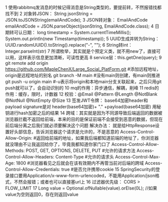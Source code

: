 1 使用rabbitmq发消息的时候记得消息是String类型的，要提前转，不然报错找都找不到
2 对象转JSON： String jsonString = JSON.toJSONString(emailAndCode);
3 JSON转对象： EmailAndCode emailAndCode = JSON.parseObject(jsonString, EmailAndCode.class);
4 日期转可认日期： 
    long timestamp = System.currentTimeMillis();
    System.out.println(new Timestamp(timestamp));
5 UUID生成并转为String： UUID.randomUUID().toString().replace("-", "");
6 String转int： Integer.parseInt(str)
7 所谓枚举，其实就是个预定义类，就不用new了，直接可以用，这样表示信息更加清晰，可读性更高
8 service层：this.getOne(query);
9   git remote add origin https://github.com/MapleChenX/Large_Social_PlatForm.git #添加远程地址，origin是远程地址的别名
    git branch -M main #没有main则创建，有main则推进
    git push -u origin main #-u表示将origin和本地main分支关联起来，之后只用git push就可以了，会自动识别的
10 mq的作用：异步通信，解耦，削峰
11 redis的作用：缓存，限时，计数器
12 校验：@Email @Pattern @Length @NotBlank @NotNull @NotEmpty @Size
13 签发JWT令牌： base64加密header和payload signature是对  header(base64加密)+ "." +payload(base64加密)  用秘钥进行hash加密之后的结果
14 跨域：其实就是因为不同源导致后端返回的数据被浏览器拦截不返回给前端，本来的目的是保证前端不会接受到恶意的数据，但现在前后端分离之后我们就必须要解决这个问题
    解决办法： 就是给HttpResponse设置好头部信息，告诉浏览器这个请求是允许的，不是恶意的
            Access-Control-Allow-Origin:  #返回给前端的地址，如果我后端都知道前端的地址了，你浏览器就没理由不让我返回给你了，毕竟我都知道你家门口了
            Access-Control-Allow-Methods: POST, GET, OPTIONS, DELETE, PUT #允许的请求方法
            Access-Control-Allow-Headers: Content-Type #允许的请求头
            Access-Control-Max-Age: 1800 #浏览器看见之后就会在该有效期内不再管当前对后端的跨域
            Access-Control-Allow-Credentials: true #是否允许携带cookie
15 SpringSecurity的登录接口要用Application/x-www-form-urlencoded，不能用Application/json格式，不然会报错；或者也可以直接塞url上
16 过滤器优先级： CORS > FLOW_LIMIT
17 Long value = Optional.ofNullable(value).orElse(0L); //如果value为空则返回0，存在则返回value